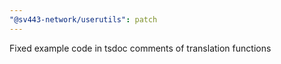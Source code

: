 ```yaml
---
"@sv443-network/userutils": patch
---
```


Fixed example code in tsdoc comments of translation functions
